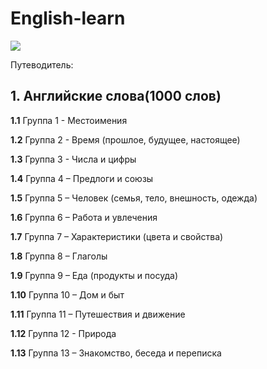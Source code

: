 # English-learn
![](https://i.pinimg.com/736x/45/73/bf/4573bf4938b18e07c277ceceb8693885.jpg)

Путеводитель:

**1. Английские слова(1000 слов)**
-------------------
**1.1** Группа 1 - Местоимения

**1.2** Группа 2 - Время (прошлое, будущее, настоящее)

**1.3** Группа 3 - Числа и цифры

**1.4** Группа 4 – Предлоги и союзы

**1.5** Группа 5 – Человек (семья, тело, внешность, одежда)

**1.6** Группа 6 – Работа и увлечения

**1.7** Группа 7 – Характеристики (цвета и свойства)

**1.8** Группа 8 – Глаголы

**1.9** Группа 9 – Еда (продукты и посуда)

**1.10** Группа 10 – Дом и быт

**1.11** Группа 11 – Путешествия и движение

**1.12** Группа 12 - Природа

**1.13** Группа 13 – Знакомство, беседа и переписка
